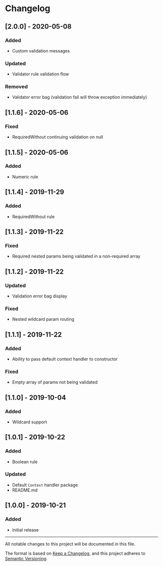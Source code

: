 # Changelog

## [2.0.0] - 2020-05-08
### Added
- Custom validation messages
### Updated
- Validator rule validation flow
### Removed
- Validator error bag (validation fail will throw exception immediately)

## [1.1.6] - 2020-05-06
### Fixed
- RequiredWithout continuing validation on null

## [1.1.5] - 2020-05-06
### Added
- Numeric rule

## [1.1.4] - 2019-11-29
### Added
- RequiredWithout rule

## [1.1.3] - 2019-11-22
### Fixed
- Required nested params being validated in a non-required array

## [1.1.2] - 2019-11-22
### Updated
- Validation error bag display
### Fixed
- Nested wildcard param routing

## [1.1.1] - 2019-11-22
### Added
- Ability to pass default context handler to constructor
### Fixed
- Empty array of params not being validated

## [1.1.0] - 2019-10-04
### Added
- Wildcard support

## [1.0.1] - 2019-10-22
### Added
- Boolean rule
### Updated
- Default `Context` handler package
- README.md

## [1.0.0] - 2019-10-21
### Added
- Initial release
 
 
___
All notable changes to this project will be documented in this file.

The format is based on [Keep a Changelog](https://keepachangelog.com/en/1.0.0/),
and this project adheres to [Semantic Versioning](https://semver.org/spec/v2.0.0.html).
